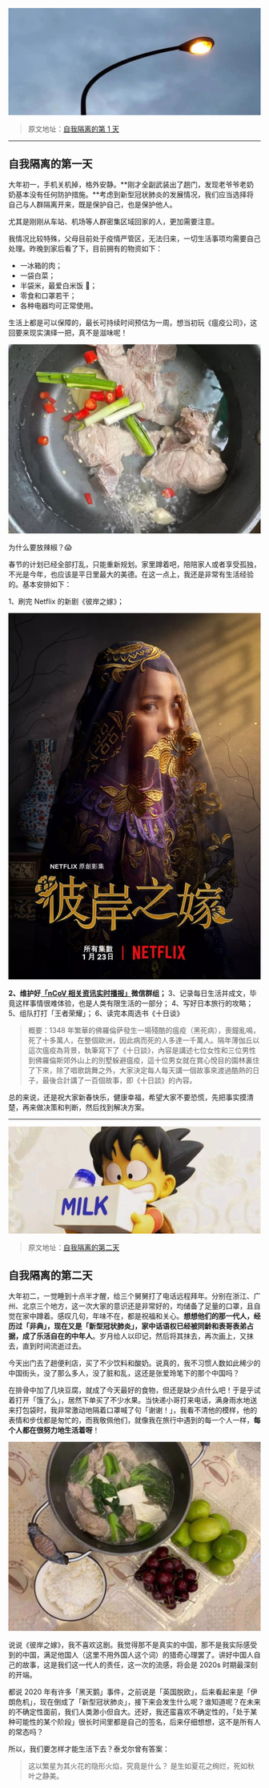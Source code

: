 ![](images/ebooksplan/ebooksplan-1.jpeg)

> 原文地址：[自我隔离的第 1 天](https://mp.weixin.qq.com/s/LAq-ybXJYUf6p8ZYnoosQg)

---

## 自我隔离的第一天

大年初一，手机关机掉，格外安静。**刚才全副武装出了趟门，发现老爷爷老奶奶基本没有任何防护措施。**考虑到新型冠状肺炎的发展情况，我们应当选择将自己与人群隔离开来，既是保护自己，也是保护他人。

尤其是刚刚从车站、机场等人群密集区域回家的人，更加需要注意。

我情况比较特殊，父母目前处于疫情严管区，无法归来，一切生活事项均需要自己处理。昨晚到家后看了下，目前拥有的物资如下：

- 一冰箱的肉；
- 一袋白菜；
- 半袋米，最爱白米饭 🍚；
- 零食和口罩若干；
- 各种电器均可正常使用。

生活上都是可以保障的，最长可持续时间预估为一周。想当初玩《瘟疫公司》，这回要来现实演绎一把，真不是滋味呢！

![](images/ebooksplan/ebooksplan-2.jpeg)


为什么要放辣椒？😱

春节的计划已经全部打乱，只能重新规划。家里蹲着吧，陪陪家人或者享受孤独，不光是今年，也应该是平日里最大的美德。在这一点上，我还是非常有生活经验的。基本安排如下：

1、刷完 Netflix 的新剧《彼岸之嫁》；

![](images/ebooksplan/ebooksplan-3.jpeg)

**2、维护好[「nCoV 相关资讯实时播报」](https://t.me/nCoV2019)微信群组；**
3、记录每日生活并成文，毕竟这样事情很难体验，也是人类有限生活的一部分；
4、写好日本旅行的攻略；
5、组队打打「王者荣耀」；
6、读完本周选书《十日谈》

> 概要：1348 年繁華的佛羅倫萨發生一場殘酷的瘟疫（黑死病），喪鐘亂鳴，死了十多萬人，在整個歐洲，因此病而死的人多達一千萬人。隔年薄伽丘以這次瘟疫為背景，執筆寫下了《十日談》，內容是講述七位女性和三位男性到佛羅倫斯郊外山上的別墅躲避瘟疫，這十位男女就在賞心悅目的園林裏住了下來，除了唱歌跳舞之外，大家決定每人每天講一個故事來渡過酷熱的日子，最後合計講了一百個故事，即《十日談》的內容。

总的来说，还是祝大家新春快乐，健康幸福，希望大家不要恐慌，先把事实摸清楚，再来做决策和判断，然后找到解决方案。

---

![](images/ebooksplan/ebooksplan-4.jpeg)

> 原文地址：[自我隔离的第二天](https://mp.weixin.qq.com/s/lL_SHESgBdSNVDlCBBWf4A)

## 自我隔离的第二天

大年初二，一觉睡到十点半才醒，给三个舅舅打了电话远程拜年。分别在浙江、广州、北京三个地方，这一次大家的意识还是非常好的，均储备了足量的口罩，且自觉在家中蹲着。感叹几句，年味不在，都是祝福和关心。**想想他们的那一代人，经历过「非典」，现在又是「新型冠状肺炎」，家中话语权已经被同龄和表哥表弟占据，成了乐活自在的中年人**。岁月给人以印记，然后将其抹去，再次画上，又抹去，直到时间流逝过去。



今天出门去了趟便利店，买了不少饮料和酸奶。说真的，我不习惯人数如此稀少的中国街头，没了那么多人，没了脏和乱，这还是张爱玲笔下的那个中国吗？



在排骨中加了几块豆腐，就成了今天最好的食物，但还是缺少点什么吧！于是乎试着打开「饿了么」，居然下单买了不少水果。当快递小哥打来电话，满身雨水地送来打包袋时，我非常激动地隔着口罩喊了句「谢谢！」，我看不清他的模样，他的表情和步伐都是匆忙的，而我敬佩他们，就像我在旅行中遇到的每一个人一样，**每个人都在很努力地生活着呀**！


![](images/ebooksplan/ebooksplan-5.jpeg)


说说《彼岸之嫁》，我不喜欢这剧。我觉得那不是真实的中国，那不是我实际感受到的中国，满足他国人（这里不用外国人这个词）的猎奇心理罢了。讲好中国人自己的故事，这是我们这一代人的责任，这一次的流感，将会是 2020s 时期最深刻的开端。



都说 2020 年有许多「黑天鹅」事件，之前说是「英国脱欧」，后来看起来是「伊朗危机」，现在倒成了「新型冠状肺炎」，接下来会发生什么呢？谁知道呢？在未来的不确定性面前，我们人类渺小但自大。还好，我还蛮喜欢不确定性的，「处于某种可能性的某个阶段」很长时间里都是自己的签名，后来仔细想想，这不是所有人的常态吗？


所以，我们要怎样才能生活下去？泰戈尔曾有答案：


>这以繁星为其火花的隐形火焰，究竟是什么？
>是生如夏花之绚烂，死如秋叶之静美。
